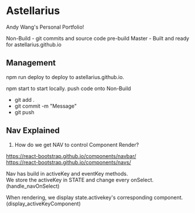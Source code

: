 # Astellarius

Andy Wang's Personal Portfolio!

Non-Build - git commits and source code pre-build
Master - Built and ready for astellarius.github.io

## Management

npm run deploy to deploy to astellarius.github.io.

npm start to start locally. 
push code onto Non-Build
- git add .
- git commit -m "Message"
- git push 

## Nav Explained

1. How do we get NAV to control Component Render? 

https://react-bootstrap.github.io/components/navbar/  
https://react-bootstrap.github.io/components/navs/

Nav has build in activeKey and eventKey methods.  
We store the activeKey in STATE and change every onSelect. (handle_navOnSelect)

When rendering, we display state.activekey's corresponding component. (display_activeKeyComponent)
